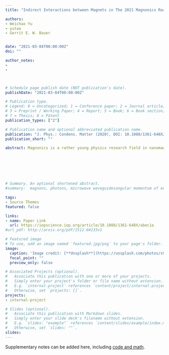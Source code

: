```yaml
---
title: "Indirect Interactions between Magnets in The 2021 Magnonics Roadmap (Perspective Article),"

authors:
- Weichao Yu
- yutao
- Gerrit E. W. Bauer


date: "2021-03-04T00:00:00Z"
doi: ""

author_notes:
- 
-



# Schedule page publish date (NOT publication's date).
publishDate: "2021-03-04T00:00:00Z"

# Publication type.
# Legend: 0 = Uncategorized; 1 = Conference paper; 2 = Journal article;
# 3 = Preprint / Working Paper; 4 = Report; 5 = Book; 6 = Book section;
# 7 = Thesis; 8 = Patent
publication_types: ["2"]

# Publication name and optional abbreviated publication name.
publication: "J. Phys.: Condens. Matter (2020), DOI: 10.1088/1361-648X/abec1a"
publication_short: ""

abstract: Magnonics is a rather young physics research field in nanomagnetism and nanoscience that addresses the use of spin waves (magnons) to transmit, store, and process information. After several papers and review articles published in the last decade, with a steadily increase in the number of citations, we are presenting the first Roadmap on Magnonics. This a collection of 22 sections written by leading experts in this field who review and discuss the current status but also present their vision of future perspectives. Today, the principal challenges in applied magnonics are the excitation of sub-100 nm wavelength magnons, their manipulation on the nanoscale and the creation of sub-micrometre devices using low-Gilbert damping magnetic materials and the interconnections to standard electronics. In this respect, magnonics offers lower energy consumption, easier integrability and compatibility with CMOS structure, reprogrammability, shorter wavelength, smaller device features, anisotropic properties, negative group velocity, non-reciprocity and efficient tunability by various external stimuli to name a few. Hence, despite being a young research field, magnonics has come a long way since its early inception. This Roadmap represents a milestone for future emerging research directions in magnonics and hopefully it will be followed by a series of articles on the same topic.







# Summary. An optional shortened abstract.
#summary:  magnons, photons, microwave waveguidesangular momentum of evanescent field, noncontact pumping of electron spin, evanescent stray fields.

tags:
- Source Themes
featured: false

links:
- name: Paper Link
  url: https://iopscience.iop.org/article/10.1088/1361-648X/abec1a
#url_pdf: http://arxiv.org/pdf/1512.04133v1

# Featured image
# To use, add an image named `featured.jpg/png` to your page's folder. 
image:
  caption: 'Image credit: [**Unsplash**](https://unsplash.com/photos/s9CC2SKySJM)'
  focal_point: ""
  preview_only: false

# Associated Projects (optional).
#   Associate this publication with one or more of your projects.
#   Simply enter your project's folder or file name without extension.
#   E.g. `internal-project` references `content/project/internal-project/index.md`.
#   Otherwise, set `projects: []`.
projects:
- internal-project

# Slides (optional).
#   Associate this publication with Markdown slides.
#   Simply enter your slide deck's filename without extension.
#   E.g. `slides: "example"` references `content/slides/example/index.md`.
#   Otherwise, set `slides: ""`.
slides:
---
```


Supplementary notes can be added here, including [code and math](https://sourcethemes.com/academic/docs/writing-markdown-latex/).
